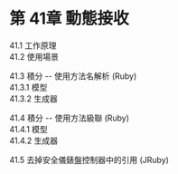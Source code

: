 # 第 41章 動態接收 #

41.1 工作原理  
41.2 使用場景  

41.3 積分 -- 使用方法名解析 (Ruby)  
41.3.1 模型  
41.3.2 生成器  

41.4 積分 -- 使用方法級聯 (Ruby)  
41.4.1 模型  
41.4.2 生成器  

41.5 去掉安全儀錶盤控制器中的引用 (JRuby)  
